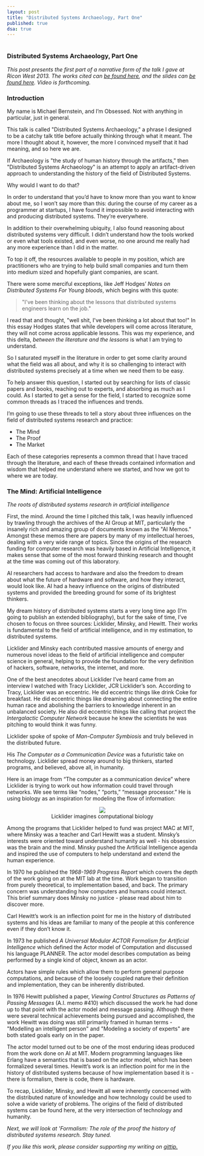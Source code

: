 ```yaml
---
layout: post
title: "Distributed Systems Archaeology, Part One"
published: true
dsa: true
---
```

# 
# 
### Distributed Systems Archaeology, Part One

*This post presents the first part of a narrative form of the talk I gave at Ricon West 2013. The works cited can <a href="http://michaelrbernste.in/2013/11/06/distributed-systems-archaeology-works-cited.html">be found here</a>, and the slides can <a href="https://speakerdeck.com/mrb/distributed-systems-archaeology">be found here</a>. Video is forthcoming.*

### Introduction 

My name is Michael Bernstein, and I’m Obsessed. Not with anything in particular, just in general.

This talk is called "Distributed Systems Archaeology," a phrase I designed to be a catchy talk title before actually thinking through what it meant. The more I thought about it, however, the more I convinced myself that it had meaning, and so here we are.

If Archaeology is "the study of human history through the artifacts," then "Distributed Systems Archaeology" is an attempt to apply an artifact-driven approach to understanding the history of the field of Distributed Systems.

Why would I want to do that?

In order to understand that you’d have to know more than you want to know about me, so I won’t say more than this: during the course of my career as a programmer at startups, I have found it impossible to avoid interacting with and producing distributed systems. They’re everywhere.

In addition to their overwhelming ubiquity, I also found reasoning about distributed systems very difficult. I didn’t understand how the tools worked or even what tools existed, and even worse, no one around me really had any more experience than I did in the matter.

To top it off, the resources available to people in my position, which are practitioners who are trying to help build small companies and turn them into medium sized and hopefully giant companies, are scant. 

There were some merciful exceptions, like Jeff Hodges’ *Notes on Distributed Systems For Young bloods*, which begins with this quote:

> "I've been thinking about the lessons that distributed systems engineers learn on the job."

I read that and thought, "well shit, I've been thinking a lot about that too!" In this essay Hodges states that while developers will come across literature, they will not come across applicable lessons. This was my experience, and this delta, *between the literature and the lessons* is what I am trying to understand. 

So I saturated myself in the literature in order to get some clarity around what the field was all about, and why it is so challenging to interact with distributed systems precisely at a time when we need them to be easy.

To help answer this question, I started out by searching for lists of classic papers and books, reaching out to experts, and absorbing as much as I could. As I started to get a sense for the field, I started to recognize some common threads as I traced the influences and trends.

I’m going to use these threads to tell a story about three influences on the field of distributed systems research and practice:

* The Mind
* The Proof
* The Market

Each of these categories represents a common thread that I have traced through the literature, and each of these threads contained information and wisdom that helped me understand where we started, and how we got to where we are today.

### The Mind: Artificial Intelligence

*The roots of distributed systems research in artificial intelligence*

First, the mind. Around the time I pitched this talk, I was heavily influenced by trawling through the archives of the AI Group at MIT, particularly the insanely rich and amazing group of documents known as the "AI Memos." Amongst these memos there are papers by many of my intellectual heroes, dealing with a very wide range of topics. Since the origins of the research funding for computer research was heavily based in Artificial Intelligence, it makes sense that some of the most forward thinking research and thought at the time was coming out of this laboratory.

AI researchers had access to hardware and also the freedom to dream about what the future of hardware and software, and how they interact, would look like. AI had a heavy influence on the origins of distributed systems and provided the breeding ground for some of its brightest thinkers.

My dream history of distributed systems starts a very long time ago (I’m going to publish an extended bibliography), but for the sake of time, I’ve chosen to focus on three sources: Licklider, Minsky, and Hewitt. Their works is fundamental to the field of artificial intelligence, and in my estimation, to distributed systems. 

Licklider and Minsky each contributed massive amounts of energy and numerous novel ideas to the field of artificial intelligence and computer science in general, helping to provide the foundation for the very definition of hackers, software, networks, the internet, and more. 

One of the best anecdotes about Licklider I’ve heard came from an interview I watched with Tracy Licklider, JCR Licklider’s son. According to Tracy, Licklider was an eccentric. He did eccentric things like drink Coke for breakfast. He did eccentric things like dreaming about connecting the entire human race and abolishing the barriers to knowledge inherent in an unbalanced society. He also did eccentric things like calling that project the *Intergalactic Computer Network* because he knew the scientists he was pitching to would think it was funny. 

Licklider spoke of  spoke of *Man-Computer Symbiosis* and truly believed in the distributed future. 

His *The Computer as a Communication Device* was a futuristic take on technology. Licklider spread money around to big thinkers, started programs, and believed, above all, in humanity.

Here is an image from “The computer as a communication device” where Licklider is trying to work out how information could travel through networks. We see terms like “nodes,” “ports,” “message processor.” He is using biology as an inspiration for modeling the flow of information:

<center>
<img src="http://michaelrbernste.in/images/licklider.png">
<div class="lead">Licklider imagines computational biology</div>
</center>

Among the programs that Licklider helped to fund was project MAC at MIT, where Minsky was a teacher and Carl Hewitt was a student. Minsky’s interests were oriented toward understand humanity as well - his obsession was the brain and the mind. Minsky pushed the Artificial Intelligence agenda and inspired the use of computers to help understand and extend the human experience.

In 1970 he published the *1968-1969 Progress Report* which covers the depth of the work going on at the MIT lab at the time. Work began to transition from purely theoretical, to implementation based, and back. The primary concern was understanding how computers and humans could interact. This brief summary does Minsky no justice - please read about him to discover more.

Carl Hewitt’s work is an inflection point for me in the history of distributed systems and his ideas are familiar to many of the people at this conference even if they don’t know it. 

In 1973 he published *A Universal Modular ACTOR Formalism for Artificial Intelligence* which defined the Actor model of Computation and discussed his language PLANNER. The actor model describes computation as being performed by a single kind of object, known as an actor.

Actors have simple rules which allow them to perform general purpose computations, and because of the loosely coupled nature their definition and implementation, they can be inherently distributed.

In 1976 Hewitt published a paper, *Viewing Control Structures as Patterns of Passing Messages* (A.I. memo #410) which discussed the work he had done up to that point with the actor model and message passing. Although there were several technical achievements being pursued and accomplished, the work Hewitt was doing was still primarily framed in human terms - "Modelling an intelligent person" and "Modeling a society of experts" are both stated goals early on in the paper.

The actor model turned out to be one of the most enduring ideas produced from the work done on AI at MIT. Modern programming languages like Erlang have a semantics that is based on the actor model, which has been formalized several times. Hewitt’s work is an inflection point for me in the history of distributed systems because of how implementation based it is - there is formalism, there is code, there is hardware.

To recap, Licklider, Minsky, and Hewitt all were inherently concerned with the distributed nature of knowledge and how technology could be used to solve a wide variety of problems. The origins of the field of distributed systems can be found here, at the very intersection of technology and humanity.

*Next, we will look at 'Formalism: The role of the proof the history of distributed systems research. Stay tuned.*

*If you like this work, please consider supporting my writing on <a href="https://www.gittip.com/mrb_bk/">gittip.</a>*

